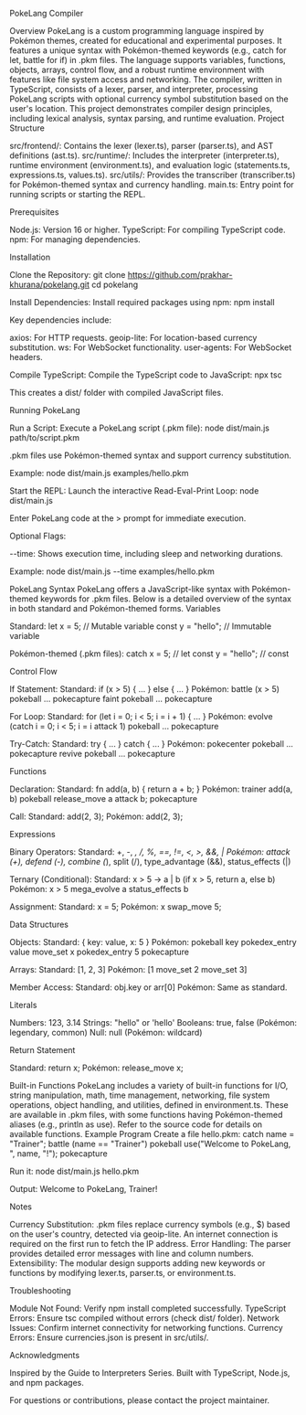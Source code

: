 PokeLang Compiler

Overview
PokeLang is a custom programming language inspired by Pokémon themes, created for educational and experimental purposes. It features a unique syntax with Pokémon-themed keywords (e.g., catch for let, battle for if) in .pkm files. The language supports variables, functions, objects, arrays, control flow, and a robust runtime environment with features like file system access and networking.
The compiler, written in TypeScript, consists of a lexer, parser, and interpreter, processing PokeLang scripts with optional currency symbol substitution based on the user's location. This project demonstrates compiler design principles, including lexical analysis, syntax parsing, and runtime evaluation.
Project Structure

src/frontend/: Contains the lexer (lexer.ts), parser (parser.ts), and AST definitions (ast.ts).
src/runtime/: Includes the interpreter (interpreter.ts), runtime environment (environment.ts), and evaluation logic (statements.ts, expressions.ts, values.ts).
src/utils/: Provides the transcriber (transcriber.ts) for Pokémon-themed syntax and currency handling.
main.ts: Entry point for running scripts or starting the REPL.

Prerequisites

Node.js: Version 16 or higher.
TypeScript: For compiling TypeScript code.
npm: For managing dependencies.

Installation

Clone the Repository:
git clone https://github.com/prakhar-khurana/pokelang.git
cd pokelang


Install Dependencies: Install required packages using npm:
npm install

Key dependencies include:

axios: For HTTP requests.
geoip-lite: For location-based currency substitution.
ws: For WebSocket functionality.
user-agents: For WebSocket headers.


Compile TypeScript: Compile the TypeScript code to JavaScript:
npx tsc

This creates a dist/ folder with compiled JavaScript files.


Running PokeLang

Run a Script: Execute a PokeLang script (.pkm file):
node dist/main.js path/to/script.pkm


.pkm files use Pokémon-themed syntax and support currency substitution.

Example:
node dist/main.js examples/hello.pkm




Start the REPL: Launch the interactive Read-Eval-Print Loop:
node dist/main.js

Enter PokeLang code at the > prompt for immediate execution.

Optional Flags:

--time: Shows execution time, including sleep and networking durations.

Example:
node dist/main.js --time examples/hello.pkm





PokeLang Syntax
PokeLang offers a JavaScript-like syntax with Pokémon-themed keywords for .pkm files. Below is a detailed overview of the syntax in both standard and Pokémon-themed forms.
Variables

Standard:
let x = 5;          // Mutable variable
const y = "hello";  // Immutable variable


Pokémon-themed (.pkm files):
catch x = 5;        // let
const y = "hello";  // const



Control Flow

If Statement:
Standard: if (x > 5) { ... } else { ... }
Pokémon: battle (x > 5) pokeball ... pokecapture faint pokeball ... pokecapture


For Loop:
Standard: for (let i = 0; i < 5; i = i + 1) { ... }
Pokémon: evolve (catch i = 0; i < 5; i = i attack 1) pokeball ... pokecapture


Try-Catch:
Standard: try { ... } catch { ... }
Pokémon: pokecenter pokeball ... pokecapture revive pokeball ... pokecapture



Functions

Declaration:
Standard: fn add(a, b) { return a + b; }
Pokémon: trainer add(a, b) pokeball release_move a attack b; pokecapture


Call:
Standard: add(2, 3);
Pokémon: add(2, 3);



Expressions

Binary Operators:
Standard: +, -, *, /, %, ==, !=, <, >, &&, |
Pokémon: attack (+), defend (-), combine (*), split (/), type_advantage (&&), status_effects (|)


Ternary (Conditional):
Standard: x > 5 -> a | b (if x > 5, return a, else b)
Pokémon: x > 5 mega_evolve a status_effects b


Assignment:
Standard: x = 5;
Pokémon: x swap_move 5;



Data Structures

Objects:
Standard: { key: value, x: 5 }
Pokémon: pokeball key pokedex_entry value move_set x pokedex_entry 5 pokecapture


Arrays:
Standard: [1, 2, 3]
Pokémon: [1 move_set 2 move_set 3]


Member Access:
Standard: obj.key or arr[0]
Pokémon: Same as standard.



Literals

Numbers: 123, 3.14
Strings: "hello" or 'hello'
Booleans: true, false (Pokémon: legendary, common)
Null: null (Pokémon: wildcard)

Return Statement

Standard: return x;
Pokémon: release_move x;

Built-in Functions
PokeLang includes a variety of built-in functions for I/O, string manipulation, math, time management, networking, file system operations, object handling, and utilities, defined in environment.ts. These are available in .pkm files, with some functions having Pokémon-themed aliases (e.g., println as use). Refer to the source code for details on available functions.
Example Program
Create a file hello.pkm:
catch name = "Trainer";
battle (name == "Trainer") pokeball
    use("Welcome to PokeLang, ", name, "!");
pokecapture

Run it:
node dist/main.js hello.pkm

Output:
Welcome to PokeLang, Trainer!

Notes

Currency Substitution: .pkm files replace currency symbols (e.g., $) based on the user's country, detected via geoip-lite. An internet connection is required on the first run to fetch the IP address.
Error Handling: The parser provides detailed error messages with line and column numbers.
Extensibility: The modular design supports adding new keywords or functions by modifying lexer.ts, parser.ts, or environment.ts.

Troubleshooting

Module Not Found: Verify npm install completed successfully.
TypeScript Errors: Ensure tsc compiled without errors (check dist/ folder).
Network Issues: Confirm internet connectivity for networking functions.
Currency Errors: Ensure currencies.json is present in src/utils/.

Acknowledgments

Inspired by the Guide to Interpreters Series.
Built with TypeScript, Node.js, and npm packages.

For questions or contributions, please contact the project maintainer.

